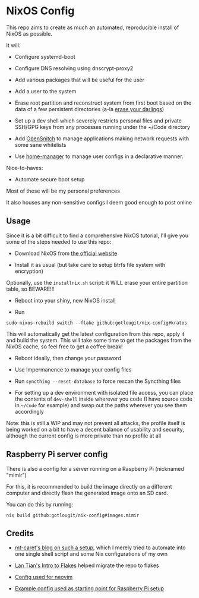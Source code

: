 # NixOS Config

This repo aims to create as much an automated, reproducible install of NixOS as possible.

It will:

- Configure systemd-boot

- Configure DNS resolving using dnscrypt-proxy2

- Add various packages that will be useful for the user

- Add a user to the system

- Erase root partition and reconstruct system from first boot based on the data of a few persistent directories (a-la [erase your darlings](https://grahamc.com/blog/erase-your-darlings))

- Set up a dev shell which severely restricts personal files and private SSH/GPG keys from any processes running under the ~/Code directory

- Add [OpenSnitch](https://github.com/evilsocket/opensnitch) to manage applications making network requests with some sane whitelists

- Use [home-manager](https://github.com/nix-community/home-manager) to manage user configs in a declarative manner.

Nice-to-haves:

- Automate secure boot setup

Most of these will be my personal preferences

It also houses any non-sensitive configs I deem good enough to post online

## Usage

Since it is a bit difficult to find a comprehensive NixOS tutorial, I'll give you some of the steps needed to use this repo:

- Download NixOS from [the official website](https://nixos.org)

- Install it as usual (but take care to setup btrfs file system with encryption)

Optionally, use the `installnix.sh` script: it WILL erase your entire partition table, so BEWARE!!!

- Reboot into your shiny, new NixOS install

- Run

`sudo nixos-rebuild switch --flake github:gotlougit/nix-config#kratos`

This will automatically get the latest configuration from this repo, apply it and build the system. This will take some time to get the packages from the NixOS cache, so feel free to get a coffee break!

- Reboot ideally, then change your password

- Use Impermanence to manage your config files

- Run `syncthing --reset-database` to force rescan the Syncthing files

- For setting up a dev environment with isolated file access, you can place the contents of `dev-shell` inside wherever you code (I have source code in `~/Code` for example)
 and swap out the paths wherever you see them accordingly

Note: this is still a WIP and may not prevent all attacks, the profile itself is being worked on a bit to have a decent balance of usability and security, although the current config is more private than no profile at all

## Raspberry Pi server config

There is also a config for a server running on a Raspberry Pi (nicknamed "mimir")

For this, it is recommended to build the image directly on a different computer and
directly flash the generated image onto an SD card. 

You can do this by running:

`nix build github:gotlougit/nix-config#images.mimir`

## Credits

- [mt-caret's blog on such a setup](https://mt-caret.github.io/blog/posts/2020-06-29-optin-state.html), which I merely tried to automate into one single shell script and some Nix configurations of my own

- [Lan Tian's Intro to Flakes](https://lantian.pub/en/article/modify-website/nixos-initial-config-flake-deploy.lantian/) helped migrate the repo to flakes

- [Config used for neovim](https://github.com/brainfucksec/neovim-lua)

- [Example config used as starting point for Raspberry Pi setup](https://github.com/MatthewCroughan/raspberrypi-nixos-example/)
